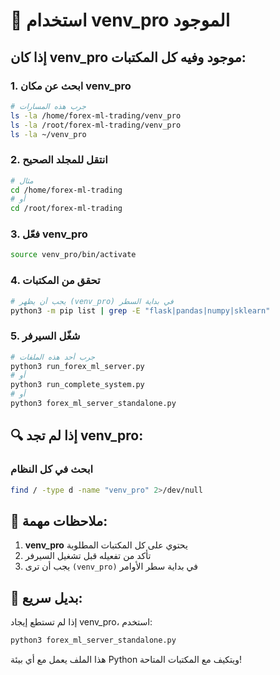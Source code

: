 # 🚀 استخدام venv_pro الموجود

## إذا كان venv_pro موجود وفيه كل المكتبات:

### 1. ابحث عن مكان venv_pro
```bash
# جرب هذه المسارات
ls -la /home/forex-ml-trading/venv_pro
ls -la /root/forex-ml-trading/venv_pro
ls -la ~/venv_pro
```

### 2. انتقل للمجلد الصحيح
```bash
# مثال
cd /home/forex-ml-trading
# أو
cd /root/forex-ml-trading
```

### 3. فعّل venv_pro
```bash
source venv_pro/bin/activate
```

### 4. تحقق من المكتبات
```bash
# يجب أن يظهر (venv_pro) في بداية السطر
python3 -m pip list | grep -E "flask|pandas|numpy|sklearn"
```

### 5. شغّل السيرفر
```bash
# جرب أحد هذه الملفات
python3 run_forex_ml_server.py
# أو
python3 run_complete_system.py
# أو
python3 forex_ml_server_standalone.py
```

## 🔍 إذا لم تجد venv_pro:

### ابحث في كل النظام
```bash
find / -type d -name "venv_pro" 2>/dev/null
```

## 📝 ملاحظات مهمة:

1. **venv_pro** يحتوي على كل المكتبات المطلوبة
2. تأكد من تفعيله قبل تشغيل السيرفر
3. يجب أن ترى `(venv_pro)` في بداية سطر الأوامر

## 🚀 بديل سريع:

إذا لم تستطع إيجاد venv_pro، استخدم:
```bash
python3 forex_ml_server_standalone.py
```

هذا الملف يعمل مع أي بيئة Python ويتكيف مع المكتبات المتاحة!
